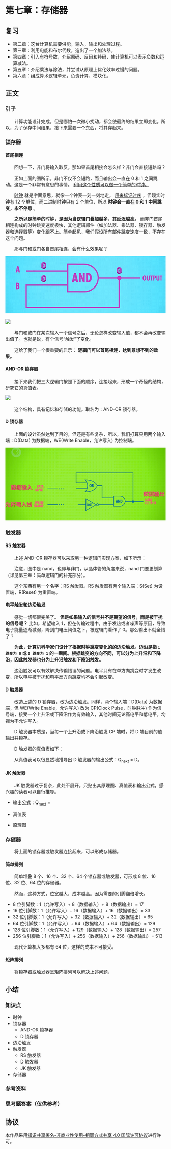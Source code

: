 # 第七章：存储器

## 复习

- 第二章：这台计算机需要供能，输入，输出和处理过程。
- 第三章：利用电能和布尔代数，造出了一个加法器。
- 第四章：引入有符号数，介绍原码、反码和补码，使计算机可以表示负数和运算减法。
- 第五章：介绍乘法与除法，并尝试从原理上优化效率过慢的问题。
- 第六章：组成算术逻辑单元，负责计算，模块化。

## 正文

### 引子

　　计算功能设计完成，但是哪怕一次微小扰动，都会使最终的结果立即变化。所以，为了保存中间结果，接下来需要一个东西，将其存起来。

### 锁存器

#### 首尾相连

　　回想一下，非门将输入取反。那如果首尾相接会怎么样？非门会直接短路吗？



　　正如上面的图所示，非门不仅不会短路，而且输出会一直在 0 和 1 之间跳动。这是一个非常有意思的事情。 <u>利用这个性质可以做一个简单的时钟。</u>

　　<u>时钟</u> 就是字面意思，就像一个钟表一刻一刻地走， <u>用来标记时序</u> ，但现实时钟有 12 个单位，而二进制时钟只有 2 个单位，所以 **时钟会一直在 0 和 1 中间跳变，永不停息** 。

　　**之所以是简单的时钟，是因为当逻辑门叠加越多，其延迟越高。** 而非门首尾相连构成的时钟跳变速度极快，其他逻辑部件（如加法器、乘法器、锁存器、触发器和选择器等）变化跟不上。简单起见，我们假设所有部件跳变速度一致，不存在这个问题。

　　那与门和或门各自首尾相连，会有什么效果呢？

![](https://raw.githubusercontent.com/TinySnow/GithubImageHosting/main/blog/technology/cs-teaching/chapter-7/and-head-tail-connect.gif)

![](https://raw.githubusercontent.com/TinySnow/GithubImageHosting/main/blog/technology/cs-teaching/chapter-7/or-head-tail-connect.gif)

　　与门和或门在某次输入一个信号之后，无论怎样改变输入值，都不会再改变输出值了。也就是说，有个信号“触发”了变化。

　　这给了我们一个很重要的启示： **逻辑门可以首尾相连，达到意想不到的效果。**

#### AND-OR 锁存器

　　接下来我们把三大逻辑门按照下面的顺序，连接起来，形成一个奇怪的结构，研究它的真值表。

![](https://raw.githubusercontent.com/TinySnow/GithubImageHosting/main/blog/technology/cs-teaching/chapter-7/and-or-latch.gif)

　　这个结构，具有记忆和存储的功能。取名为：AND-OR 锁存器。

#### D 锁存器

　　上面的设计虽然达到了目的，但还是有些复杂，所以，我们打算只用两个输入端：D(Data) 为数据端，WE(Write Enable，允许写入) 为控制端。

![](https://raw.githubusercontent.com/TinySnow/GithubImageHosting/main/blog/technology/cs-teaching/chapter-7/gated-latch.gif)

### 触发器

#### RS 触发器

　　上述 AND-OR 锁存器可以采取另一种逻辑门实现方案，如下所示：



　　注意，图中是 nand，也即与非门，从晶体管的角度来说，nand 门要更划算（详见第三章：简单逻辑门的补充部分）。

　　这个东西有另一个名字：RS 触发器。RS 触发器有两个输入端：S(Set) 为设置端，R(Reset) 为重置端。

#### 电平触发和边沿触发

　　感觉一切都很完美了。 **但是如果输入的信号并不是期望的信号，而是被干扰的信号呢？** 比如，希望输入 1，但在传输过程中，由于发热或者噪声等原因，导致电子能量逐渐减弱，降到门电压阈值之下，被逻辑门看作了 0。那么输出不就全错了？

　　**为此，计算机科学家们设计了根据时钟跳变变化的的边沿触发。边沿是指 `1 跳变为 0` 或 `0 跳变为 1` 的一瞬间。根据跳变的方向不同，可以分为上升沿和下降沿，因此触发器也分为上升沿触发和下降沿触发。**

　　边沿触发可以有效解决传输错误的问题。电平只有在单方向跳变时才发生改变，所以电平被干扰和电平反方向跳变均不会引起改变。

#### D 触发器

　　改造上述的 D 锁存器，改为边沿触发。同样，两个输入端：D(Data) 为数据端，但 WE(Write Enable，允许写入) 改为 CP(Clock Pulse，时钟脉冲) 作为信号端，接受一个上升沿或下降沿作为有效输入，其他时间无论高电平和低电平，均视为不允许写入。

　　D 触发器本质是，当每一个上升沿或下降沿触发 CP 端时，将 D 端目前的值输出并锁存。



　　D 触发器的真值表如下：



　　从真值表可以很显然地推导出 D 触发器的输出公式：Q<sub>next</sub> = D。

#### JK 触发器

　　JK 触发器过于复杂，此处不展开。只贴出其原理图、真值表和输出公式，感兴趣的读者可以自行推导。

- 输出公式：Q<sub>next</sub> =
- 真值表



- 原理图



### 存储器

　　将上面的锁存器或触发器连接起来，可以形成存储器。

#### 简单排列

　　简单堆叠 8 个、16 个、32 个、64 个锁存器或触发器，可形成 8 位、16 位、32 位、64 位的存储器。



　　然而，这种方式，位宽越大，成本越高。因为需要的引脚翻倍增长。

- 8 位引脚数：1（允许写入）+ 8（数据输入）+ 8（数据输出）= 17
- 16 位引脚数：1（允许写入）+ 16（数据输入）+ 16（数据输出）= 33
- 32 位引脚数：1（允许写入）+ 32（数据输入）+ 32（数据输出）= 65
- 64 位引脚数：1（允许写入）+ 64（数据输入）+ 64（数据输出）= 129
- 128 位引脚数：1（允许写入）+ 129（数据输入）+ 128（数据输出）= 257
- 256 位引脚数：1（允许写入）+ 256（数据输入）+ 256（数据输出）= 513

　　现代计算机大多都有 64 位，这样的成本不可接受。

#### 矩阵排列

　　将锁存器或触发器呈矩阵排列可以解决上述问题，

## 小结

### 知识点

- 时钟
- 锁存器
  - AND-OR 锁存器
  - D 锁存器
- 边沿触发
- 触发器
  - RS 触发器
  - D 触发器
  - JK 触发器
- 存储器

### 参考资料

### 思考题答案（仅供参考）

## 协议

本作品采用[知识共享署名-非商业性使用-相同方式共享 4.0 国际许可协议](https://creativecommons.org/licenses/by-nc-sa/4.0/deed.zh)进行许可。